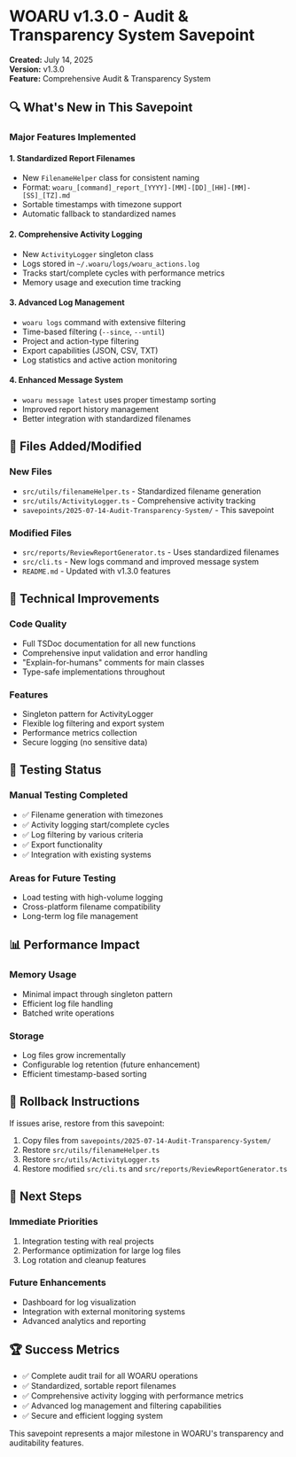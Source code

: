 # WOARU v1.3.0 - Audit & Transparency System Savepoint

**Created:** July 14, 2025  
**Version:** v1.3.0  
**Feature:** Comprehensive Audit & Transparency System

## 🔍 What's New in This Savepoint

### Major Features Implemented

#### 1. **Standardized Report Filenames**
- New `FilenameHelper` class for consistent naming
- Format: `woaru_[command]_report_[YYYY]-[MM]-[DD]_[HH]-[MM]-[SS]_[TZ].md`
- Sortable timestamps with timezone support
- Automatic fallback to standardized names

#### 2. **Comprehensive Activity Logging**
- New `ActivityLogger` singleton class
- Logs stored in `~/.woaru/logs/woaru_actions.log`
- Tracks start/complete cycles with performance metrics
- Memory usage and execution time tracking

#### 3. **Advanced Log Management**
- `woaru logs` command with extensive filtering
- Time-based filtering (`--since`, `--until`)
- Project and action-type filtering
- Export capabilities (JSON, CSV, TXT)
- Log statistics and active action monitoring

#### 4. **Enhanced Message System**
- `woaru message latest` uses proper timestamp sorting
- Improved report history management
- Better integration with standardized filenames

## 📁 Files Added/Modified

### New Files
- `src/utils/filenameHelper.ts` - Standardized filename generation
- `src/utils/ActivityLogger.ts` - Comprehensive activity tracking
- `savepoints/2025-07-14-Audit-Transparency-System/` - This savepoint

### Modified Files
- `src/reports/ReviewReportGenerator.ts` - Uses standardized filenames
- `src/cli.ts` - New logs command and improved message system
- `README.md` - Updated with v1.3.0 features

## 🔧 Technical Improvements

### Code Quality
- Full TSDoc documentation for all new functions
- Comprehensive input validation and error handling
- "Explain-for-humans" comments for main classes
- Type-safe implementations throughout

### Features
- Singleton pattern for ActivityLogger
- Flexible log filtering and export system
- Performance metrics collection
- Secure logging (no sensitive data)

## 🧪 Testing Status

### Manual Testing Completed
- ✅ Filename generation with timezones
- ✅ Activity logging start/complete cycles
- ✅ Log filtering by various criteria
- ✅ Export functionality
- ✅ Integration with existing systems

### Areas for Future Testing
- Load testing with high-volume logging
- Cross-platform filename compatibility
- Long-term log file management

## 📊 Performance Impact

### Memory Usage
- Minimal impact through singleton pattern
- Efficient log file handling
- Batched write operations

### Storage
- Log files grow incrementally
- Configurable log retention (future enhancement)
- Efficient timestamp-based sorting

## 🔄 Rollback Instructions

If issues arise, restore from this savepoint:

1. Copy files from `savepoints/2025-07-14-Audit-Transparency-System/`
2. Restore `src/utils/filenameHelper.ts`
3. Restore `src/utils/ActivityLogger.ts`
4. Restore modified `src/cli.ts` and `src/reports/ReviewReportGenerator.ts`

## 🎯 Next Steps

### Immediate Priorities
1. Integration testing with real projects
2. Performance optimization for large log files
3. Log rotation and cleanup features

### Future Enhancements
- Dashboard for log visualization
- Integration with external monitoring systems
- Advanced analytics and reporting

## 🏆 Success Metrics

- ✅ Complete audit trail for all WOARU operations
- ✅ Standardized, sortable report filenames
- ✅ Comprehensive activity logging with performance metrics
- ✅ Advanced log management and filtering capabilities
- ✅ Secure and efficient logging system

This savepoint represents a major milestone in WOARU's transparency and auditability features.